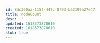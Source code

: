 ```yaml
---
id: 8dc360aa-115f-447c-8f93-b62199a27e47
title: nodeCount
desc: ''
updated: 1618573870610
created: 1618573870610
stub: true
---
```


